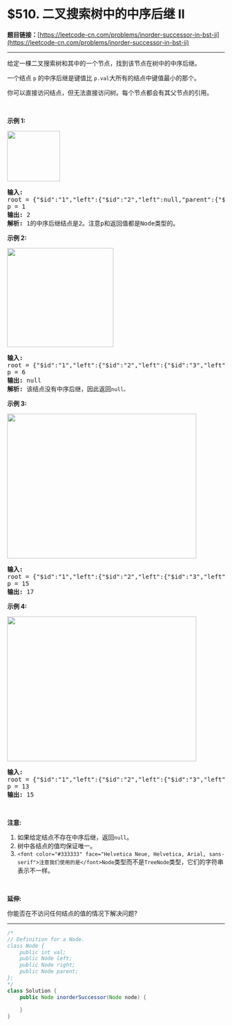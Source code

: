 # $510. 二叉搜索树中的中序后继 II

**题目链接：**[https://leetcode-cn.com/problems/inorder-successor-in-bst-ii](https://leetcode-cn.com/problems/inorder-successor-in-bst-ii)

---

<div class="content__1Y2H">
 <div class="notranslate">
  <p>给定一棵二叉搜索树和其中的一个节点，找到该节点在树中的中序后继。</p> 
  <p>一个结点&nbsp;<code>p</code>&nbsp;的中序后继是键值比&nbsp;<code>p.val</code>大所有的结点中键值最小的那个。</p> 
  <p>你可以直接访问结点，但无法直接访问树。每个节点都会有其父节点的引用。</p> 
  <p>&nbsp;</p> 
  <p><strong>示例 1:</strong></p> 
  <p><img style="height: 117px; width: 122px;" src="/uploads/2019/01/23/285_example_1.PNG" alt=""></p> 
  <pre class="language-text"><strong>输入: </strong>
root = {"$id":"1","left":{"$id":"2","left":null,"parent":{"$ref":"1"},"right":null,"val":1},"parent":null,"right":{"$id":"3","left":null,"parent":{"$ref":"1"},"right":null,"val":3},"val":2}
p = 1
<strong>输出: </strong>2
<strong>解析: </strong>1的中序后继结点是2。注意p和返回值都是Node类型的。
</pre> 
  <p><strong>示例 2:</strong></p> 
  <p><img style="height: 229px; width: 246px;" src="/uploads/2019/01/23/285_example_2.PNG" alt=""></p> 
  <pre class="language-text"><strong>输入: </strong>
root = {"$id":"1","left":{"$id":"2","left":{"$id":"3","left":{"$id":"4","left":null,"parent":{"$ref":"3"},"right":null,"val":1},"parent":{"$ref":"2"},"right":null,"val":2},"parent":{"$ref":"1"},"right":{"$id":"5","left":null,"parent":{"$ref":"2"},"right":null,"val":4},"val":3},"parent":null,"right":{"$id":"6","left":null,"parent":{"$ref":"1"},"right":null,"val":6},"val":5}
p = 6
<strong>输出: </strong>null
<strong>解析: </strong>该结点没有中序后继，因此返回<code>null。</code>
</pre> 
  <p><strong>示例&nbsp;3:</strong></p> 
  <p><img style="height: 335px; width: 438px;" src="/uploads/2019/02/02/285_example_34.PNG" alt=""></p> 
  <pre class="language-text"><strong>输入: </strong>
root = {"$id":"1","left":{"$id":"2","left":{"$id":"3","left":{"$id":"4","left":null,"parent":{"$ref":"3"},"right":null,"val":2},"parent":{"$ref":"2"},"right":{"$id":"5","left":null,"parent":{"$ref":"3"},"right":null,"val":4},"val":3},"parent":{"$ref":"1"},"right":{"$id":"6","left":null,"parent":{"$ref":"2"},"right":{"$id":"7","left":{"$id":"8","left":null,"parent":{"$ref":"7"},"right":null,"val":9},"parent":{"$ref":"6"},"right":null,"val":13},"val":7},"val":6},"parent":null,"right":{"$id":"9","left":{"$id":"10","left":null,"parent":{"$ref":"9"},"right":null,"val":17},"parent":{"$ref":"1"},"right":{"$id":"11","left":null,"parent":{"$ref":"9"},"right":null,"val":20},"val":18},"val":15}
p = 15
<strong>输出: </strong>17
</pre> 
  <p><strong>示例&nbsp;4:</strong></p> 
  <p><img style="height: 335px; width: 438px;" src="/uploads/2019/02/02/285_example_34.PNG" alt=""></p> 
  <pre class="language-text"><strong>输入: </strong>
root = {"$id":"1","left":{"$id":"2","left":{"$id":"3","left":{"$id":"4","left":null,"parent":{"$ref":"3"},"right":null,"val":2},"parent":{"$ref":"2"},"right":{"$id":"5","left":null,"parent":{"$ref":"3"},"right":null,"val":4},"val":3},"parent":{"$ref":"1"},"right":{"$id":"6","left":null,"parent":{"$ref":"2"},"right":{"$id":"7","left":{"$id":"8","left":null,"parent":{"$ref":"7"},"right":null,"val":9},"parent":{"$ref":"6"},"right":null,"val":13},"val":7},"val":6},"parent":null,"right":{"$id":"9","left":{"$id":"10","left":null,"parent":{"$ref":"9"},"right":null,"val":17},"parent":{"$ref":"1"},"right":{"$id":"11","left":null,"parent":{"$ref":"9"},"right":null,"val":20},"val":18},"val":15}
p = 13
<strong>输出: </strong>15
</pre> 
  <p>&nbsp;</p> 
  <p><strong>注意:</strong></p> 
  <ol> 
   <li>如果给定结点不存在中序后继，返回<code>null</code>。</li> 
   <li>树中各结点的值均保证唯一。</li> 
   <li><code>&lt;font color="#333333" face="Helvetica Neue, Helvetica, Arial, sans-serif"&gt;<span style="">注意我们使用的是</span>&lt;/font&gt;Node</code>类型而不是<code>TreeNode</code>类型，它们的字符串表示不一样。</li> 
  </ol> 
  <p>&nbsp;</p> 
  <p><strong>延伸:</strong></p> 
  <p>你能否在不访问任何结点的值的情况下解决问题?</p> 
 </div>
</div>

---

```java
/*
// Definition for a Node.
class Node {
    public int val;
    public Node left;
    public Node right;
    public Node parent;
};
*/
class Solution {
    public Node inorderSuccessor(Node node) {
        
    }
}
```